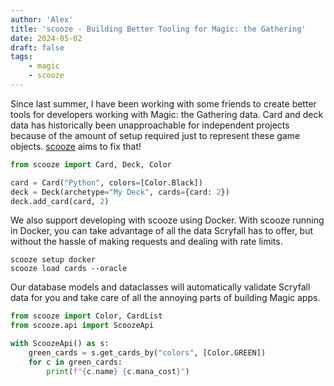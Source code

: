 ```yaml
---
author: 'Alex'
title: 'scooze - Building Better Tooling for Magic: the Gathering'
date: 2024-05-02
draft: false
tags:
    - magic
    - scooze
---
```


Since last summer, I have been working with some friends to create better tools for developers working with Magic: the Gathering data. Card and deck data has historically been unapproachable for independent projects because of the amount of setup required just to represent these game objects. [scooze](https://github.com/arcavios/scooze) aims to fix that!

``` python
from scooze import Card, Deck, Color

card = Card("Python", colors=[Color.Black])
deck = Deck(archetype="My Deck", cards={card: 2})
deck.add_card(card, 2)
```

We also support developing with scooze using Docker. With scooze running in Docker, you can take advantage of all the data Scryfall has to offer, but without the hassle of making requests and dealing with rate limits.

``` shell
scooze setup docker
scooze load cards --oracle
```

Our database models and dataclasses will automatically validate Scryfall data for you and take care of all the annoying parts of building Magic apps.

``` python
from scooze import Color, CardList
from scooze.api import ScoozeApi

with ScoozeApi() as s:
    green_cards = s.get_cards_by("colors", [Color.GREEN])
    for c in green_cards:
        print(f"{c.name} {c.mana_cost}")
```
